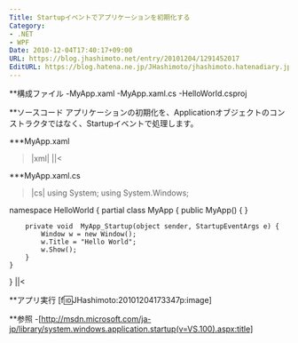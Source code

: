 ```yaml
---
Title: Startupイベントでアプリケーションを初期化する
Category:
- .NET
- WPF
Date: 2010-12-04T17:40:17+09:00
URL: https://blog.jhashimoto.net/entry/20101204/1291452017
EditURL: https://blog.hatena.ne.jp/JHashimoto/jhashimoto.hatenadiary.jp/atom/entry/12921228815717258475
---
```


**構成ファイル
-MyApp.xaml
-MyApp.xaml.cs
-HelloWorld.csproj

**ソースコード
アプリケーションの初期化を、Applicationオブジェクトのコンストラクタではなく、Startupイベントで処理します。

***MyApp.xaml
>|xml|
<Application
    x:Class="HelloWorld.MyApp"
    xmlns="http://schemas.microsoft.com/winfx/2006/xaml/presentation"
    xmlns:x="http://schemas.microsoft.com/winfx/2006/xaml"
    Startup="MyApp_Startup"
/>
||<

***MyApp.xaml.cs
>|cs|
using System;
using System.Windows;

namespace HelloWorld {
    partial class MyApp {
        public MyApp() {
        }

        private void  MyApp_Startup(object sender, StartupEventArgs e) {
            Window w = new Window();
            w.Title = "Hello World";
            w.Show();
        }
    }
}
||<

**アプリ実行
[f:id:JHashimoto:20101204173347p:image]

**参照
-[http://msdn.microsoft.com/ja-jp/library/system.windows.application.startup(v=VS.100).aspx:title]
